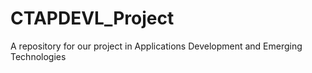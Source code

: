 # CTAPDEVL_Project
A repository for our project in Applications Development and Emerging Technologies
